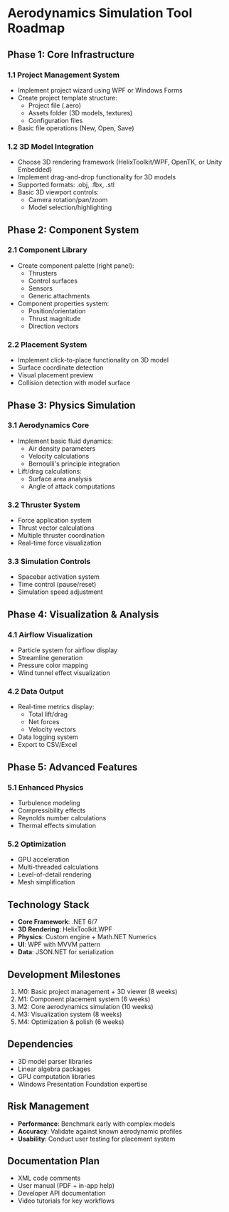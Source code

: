 # Aerodynamics Simulation Tool Roadmap

## Phase 1: Core Infrastructure
### 1.1 Project Management System
- Implement project wizard using WPF or Windows Forms
- Create project template structure:
  - Project file (.aero)
  - Assets folder (3D models, textures)
  - Configuration files
- Basic file operations (New, Open, Save)

### 1.2 3D Model Integration
- Choose 3D rendering framework (HelixToolkit/WPF, OpenTK, or Unity Embedded)
- Implement drag-and-drop functionality for 3D models
- Supported formats: .obj, .fbx, .stl
- Basic 3D viewport controls:
  - Camera rotation/pan/zoom
  - Model selection/highlighting

## Phase 2: Component System
### 2.1 Component Library
- Create component palette (right panel):
  - Thrusters
  - Control surfaces
  - Sensors
  - Generic attachments
- Component properties system:
  - Position/orientation
  - Thrust magnitude
  - Direction vectors

### 2.2 Placement System
- Implement click-to-place functionality on 3D model
- Surface coordinate detection
- Visual placement preview
- Collision detection with model surface

## Phase 3: Physics Simulation
### 3.1 Aerodynamics Core
- Implement basic fluid dynamics:
  - Air density parameters
  - Velocity calculations
  - Bernoulli's principle integration
- Lift/drag calculations:
  - Surface area analysis
  - Angle of attack computations

### 3.2 Thruster System
- Force application system
- Thrust vector calculations
- Multiple thruster coordination
- Real-time force visualization

### 3.3 Simulation Controls
- Spacebar activation system
- Time control (pause/reset)
- Simulation speed adjustment

## Phase 4: Visualization & Analysis
### 4.1 Airflow Visualization
- Particle system for airflow display
- Streamline generation
- Pressure color mapping
- Wind tunnel effect visualization

### 4.2 Data Output
- Real-time metrics display:
  - Total lift/drag
  - Net forces
  - Velocity vectors
- Data logging system
- Export to CSV/Excel

## Phase 5: Advanced Features
### 5.1 Enhanced Physics
- Turbulence modeling
- Compressibility effects
- Reynolds number calculations
- Thermal effects simulation

### 5.2 Optimization
- GPU acceleration
- Multi-threaded calculations
- Level-of-detail rendering
- Mesh simplification

## Technology Stack
- **Core Framework**: .NET 6/7
- **3D Rendering**: HelixToolkit.WPF
- **Physics**: Custom engine + Math.NET Numerics
- **UI**: WPF with MVVM pattern
- **Data**: JSON.NET for serialization

## Development Milestones
1. M0: Basic project management + 3D viewer (8 weeks)
2. M1: Component placement system (6 weeks)
3. M2: Core aerodynamics simulation (10 weeks)
4. M3: Visualization system (8 weeks)
5. M4: Optimization & polish (6 weeks)

## Dependencies
- 3D model parser libraries
- Linear algebra packages
- GPU computation libraries
- Windows Presentation Foundation expertise

## Risk Management
- **Performance**: Benchmark early with complex models
- **Accuracy**: Validate against known aerodynamic profiles
- **Usability**: Conduct user testing for placement system

## Documentation Plan
- XML code comments
- User manual (PDF + in-app help)
- Developer API documentation
- Video tutorials for key workflows